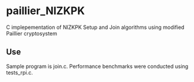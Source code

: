 # paillier_NIZKPK
C implepementation of NIZKPK Setup and Join algorithms using modified Paillier cryptosystem

## Use
Sample program is join.c. Performance benchmarks were conducted using tests_rpi.c.